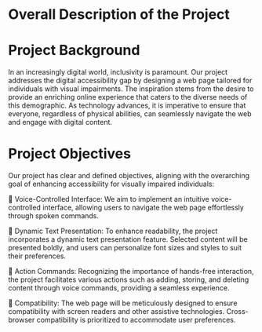 # Overall Description of the Project
# Project Background
In an increasingly digital world, inclusivity is paramount. Our project addresses the digital accessibility gap by designing a web page tailored for individuals with visual impairments. The inspiration stems from the desire to provide an enriching online experience that caters to the diverse needs of this demographic. As technology advances, it is imperative to ensure that everyone, regardless of physical abilities, can seamlessly navigate the web and engage with digital content.

# Project Objectives
Our project has clear and defined objectives, aligning with the overarching goal of enhancing accessibility for visually impaired individuals:

	Voice-Controlled Interface: We aim to implement an intuitive voice-controlled interface, allowing users to navigate the web page effortlessly through spoken commands.

	Dynamic Text Presentation: To enhance readability, the project incorporates a dynamic text presentation feature. Selected content will be presented boldly, and users can personalize font sizes and styles to suit their preferences.

	Action Commands: Recognizing the importance of hands-free interaction, the project facilitates various actions such as adding, storing, and deleting content through voice commands, providing a seamless experience.

	Compatibility: The web page will be meticulously designed to ensure compatibility with screen readers and other assistive technologies. Cross-browser compatibility is prioritized to accommodate user preferences.
